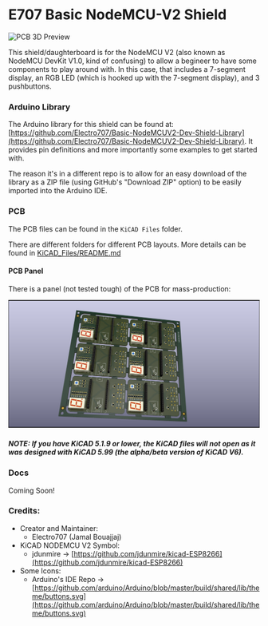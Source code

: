 # E707 Basic NodeMCU-V2 Shield 

![PCB 3D Preview](.misc/DSC06198.jpg)

This shield/daughterboard is for the NodeMCU V2 (also known as NodeMCU DevKit V1.0, kind of confusing) to allow a begineer to have some components to play around with. In this case, that includes a 7-segment display, an RGB LED (which is hooked up with the 7-segment display), and 3 pushbuttons.

### Arduino Library

The Arduino library for this shield can be found at: [https://github.com/Electro707/Basic-NodeMCUV2-Dev-Shield-Library](https://github.com/Electro707/Basic-NodeMCUV2-Dev-Shield-Library). It provides pin definitions and more importantly some examples to get started with.

The reason it's in a different repo is to allow for an easy download of the library as a ZIP file (using GitHub's "Download ZIP" option) to be easily imported into the Arduino IDE. 

### PCB

The PCB files can be found in the `KiCAD Files` folder. 

There are different folders for different PCB layouts. More details can be found in [KiCAD_Files/README.md](KiCAD_Files/README.md)

#### PCB Panel

There is a panel (not tested tough) of the PCB for mass-production:

![Panel Picture](.misc/PCB-S-Panelization202103181252.png)

##### NOTE: If you have KiCAD 5.1.9 or lower, the KiCAD files will not open as it was designed with KiCAD 5.99 (the alpha/beta version of KiCAD V6).

### Docs 
Coming Soon!

### Credits:
- Creator and Maintainer:
    - Electro707 (Jamal Bouajjaj)
- KiCAD NODEMCU V2 Symbol:
    - jdunmire -> [https://github.com/jdunmire/kicad-ESP8266](https://github.com/jdunmire/kicad-ESP8266)
- Some Icons:
    - Arduino's IDE Repo -> [https://github.com/arduino/Arduino/blob/master/build/shared/lib/theme/buttons.svg](https://github.com/arduino/Arduino/blob/master/build/shared/lib/theme/buttons.svg)
